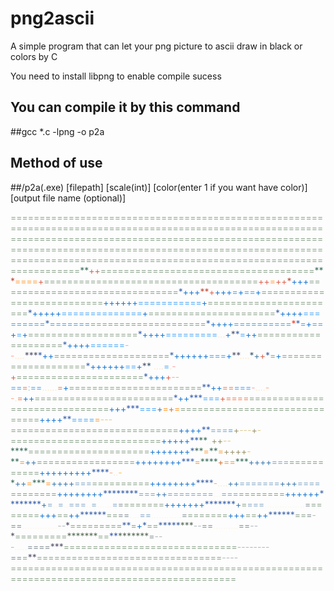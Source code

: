 # png2ascii
A simple program that can let your png picture to ascii draw in black or colors by C

You need to install libpng to enable compile sucess

You can compile it by this command
-
##gcc *.c -lpng -o p2a

Method of use
-
##/p2a(.exe) [filepath] [scale(int)] [color(enter 1 if you want have color)] [output file name (optional)]

<div class="grid"><span style="color:rgb(141,164,141)">=</span><span style="color:rgb(141,164,141)">=</span><span style="color:rgb(141,164,141)">=</span><span style="color:rgb(141,164,141)">=</span><span style="color:rgb(141,164,141)">=</span><span style="color:rgb(141,164,141)">=</span><span style="color:rgb(141,164,141)">=</span><span style="color:rgb(141,164,141)">=</span><span style="color:rgb(141,164,141)">=</span><span style="color:rgb(141,164,141)">=</span><span style="color:rgb(141,164,141)">=</span><span style="color:rgb(141,164,141)">=</span><span style="color:rgb(141,164,141)">=</span><span style="color:rgb(141,164,141)">=</span><span style="color:rgb(141,164,141)">=</span><span style="color:rgb(141,164,141)">=</span><span style="color:rgb(141,164,141)">=</span><span style="color:rgb(141,164,141)">=</span><span style="color:rgb(141,164,141)">=</span><span style="color:rgb(141,164,141)">=</span><span style="color:rgb(141,164,141)">=</span><span style="color:rgb(141,164,141)">=</span><span style="color:rgb(141,164,141)">=</span><span style="color:rgb(141,164,141)">=</span><span style="color:rgb(141,164,141)">=</span><span style="color:rgb(141,164,141)">=</span><span style="color:rgb(141,164,141)">=</span><span style="color:rgb(141,164,141)">=</span><span style="color:rgb(141,164,141)">=</span><span style="color:rgb(141,164,141)">=</span><span style="color:rgb(141,164,141)">=</span><span style="color:rgb(141,164,141)">=</span><span style="color:rgb(141,164,141)">=</span><span style="color:rgb(141,164,141)">=</span><span style="color:rgb(141,164,141)">=</span><span style="color:rgb(141,164,141)">=</span><span style="color:rgb(141,164,141)">=</span><span style="color:rgb(141,164,141)">=</span><span style="color:rgb(141,164,141)">=</span><span style="color:rgb(141,164,141)">=</span><span style="color:rgb(141,164,141)">=</span><span style="color:rgb(141,164,141)">=</span><span style="color:rgb(141,164,141)">=</span><span 
style="color:rgb(141,164,141)">=</span><span style="color:rgb(141,164,141)">=</span><span style="color:rgb(141,164,141)">=</span><span style="color:rgb(141,164,141)">=</span><span style="color:rgb(141,164,141)">=</span><span style="color:rgb(141,164,141)">=</span><span style="color:rgb(141,164,141)">=</span><span style="color:rgb(141,164,141)">=</span><span style="color:rgb(141,164,141)">=</span><span style="color:rgb(141,164,141)">=</span><span style="color:rgb(141,164,141)">=</span><span style="color:rgb(141,164,141)">=</span><span style="color:rgb(141,164,141)">=</span><span style="color:rgb(141,164,141)">=</span><span style="color:rgb(141,164,141)">=</span><span style="color:rgb(141,164,141)">=</span><span style="color:rgb(141,164,141)">=</span><span style="color:rgb(141,164,141)">=</span><span style="color:rgb(141,164,141)">=</span><span style="color:rgb(141,164,141)">=</span><span style="color:rgb(141,164,141)">=</span><span style="color:rgb(141,164,141)">=</span><span style="color:rgb(141,164,141)">=</span><span style="color:rgb(141,164,141)">=</span><span style="color:rgb(141,164,141)">=</span><span style="color:rgb(141,164,141)">=</span><span style="color:rgb(141,164,141)">=</span><span style="color:rgb(141,164,141)">=</span><span style="color:rgb(141,164,141)">=</span><span style="color:rgb(141,164,141)">=</span><span style="color:rgb(141,164,141)">=</span><span style="color:rgb(141,164,141)">=</span><span style="color:rgb(141,164,141)">=</span><span style="color:rgb(141,164,141)">=</span><span style="color:rgb(141,164,141)">=</span><span style="color:rgb(141,164,141)">=</span><span style="color:rgb(141,164,141)">=</span><span style="color:rgb(141,164,141)">=</span><span style="color:rgb(141,164,141)">=</span><span style="color:rgb(141,164,141)">=</span><span style="color:rgb(141,164,141)">=</span><span style="color:rgb(141,164,141)">=</span><span style="color:rgb(141,164,141)">=</span><span 
style="color:rgb(141,164,141)">=</span><span style="color:rgb(141,164,141)">=</span><span style="color:rgb(141,164,141)">=</span><span style="color:rgb(141,164,141)">=</span><span style="color:rgb(141,164,141)">=</span><span style="color:rgb(141,164,141)">=</span><span style="color:rgb(141,164,141)">=</span><span style="color:rgb(141,164,141)">=</span><span style="color:rgb(141,164,141)">=</span><span style="color:rgb(141,164,141)">=</span><span style="color:rgb(141,164,141)">=</span><span style="color:rgb(141,164,141)">=</span><span style="color:rgb(141,164,141)">=</span><span style="color:rgb(141,164,141)">=</span><span style="color:rgb(141,164,141)">=</span><span style="color:rgb(141,164,141)">=</span><span style="color:rgb(141,164,141)">=</span><span style="color:rgb(141,164,141)">=</span><span style="color:rgb(141,164,141)">=</span><span style="color:rgb(141,164,141)">=</span><span style="color:rgb(141,164,141)">=</span><span style="color:rgb(141,164,141)">=</span><span style="color:rgb(141,164,141)">=</span><span style="color:rgb(141,164,141)">=</span><span style="color:rgb(141,164,141)">=</span><span style="color:rgb(141,164,141)">=</span><span style="color:rgb(141,164,141)">=</span><span style="color:rgb(141,164,141)">=</span><span style="color:rgb(141,164,141)">=</span><span style="color:rgb(141,164,141)">=</span><span style="color:rgb(141,164,141)">=</span><span style="color:rgb(141,164,141)">=</span><span style="color:rgb(141,164,141)">=</span><span style="color:rgb(141,164,141)">=</span><span style="color:rgb(141,164,141)">=</span><span style="color:rgb(141,164,141)">=</span><span style="color:rgb(141,164,141)">=</span><span style="color:rgb(141,164,141)">=</span><span style="color:rgb(141,164,141)">=</span><span style="color:rgb(141,164,141)">=</span><span style="color:rgb(141,164,141)">=</span><span style="color:rgb(141,164,141)">=</span><span style="color:rgb(141,164,141)">=</span><span 
style="color:rgb(141,164,141)">=</span><span style="color:rgb(141,164,141)">=</span><span style="color:rgb(141,164,141)">=</span><span style="color:rgb(141,164,141)">=</span><span style="color:rgb(141,164,141)">=</span><span style="color:rgb(141,164,141)">=</span><span style="color:rgb(141,164,141)">=</span><span style="color:rgb(141,164,141)">=</span><span style="color:rgb(141,164,141)">=</span><span style="color:rgb(141,164,141)">=</span><span style="color:rgb(141,164,141)">=</span><span style="color:rgb(141,164,141)">=</span><span style="color:rgb(141,164,141)">=</span><span style="color:rgb(141,164,141)">=</span><span style="color:rgb(141,164,141)">=</span><span style="color:rgb(141,164,141)">=</span><span style="color:rgb(141,164,141)">=</span><span style="color:rgb(141,164,141)">=</span><span style="color:rgb(141,164,141)">=</span><span style="color:rgb(141,164,141)">=</span><span style="color:rgb(141,164,141)">=</span><span style="color:rgb(141,164,141)">=</span><span style="color:rgb(141,164,141)">=</span><span style="color:rgb(141,164,141)">=</span><span style="color:rgb(141,164,141)">=</span><span style="color:rgb(141,164,141)">=</span><span style="color:rgb(141,164,141)">=</span><span style="color:rgb(141,164,141)">=</span><span style="color:rgb(141,164,141)">=</span><span style="color:rgb(141,164,141)">=</span><span style="color:rgb(141,164,141)">=</span><span style="color:rgb(141,164,141)">=</span><span style="color:rgb(141,164,141)">=</span><span style="color:rgb(141,164,141)">=</span><span style="color:rgb(141,164,141)">=</span><span style="color:rgb(141,164,141)">=</span><span style="color:rgb(141,164,141)">=</span><span style="color:rgb(141,164,141)">=</span><span style="color:rgb(141,164,141)">=</span><span style="color:rgb(141,164,141)">=</span><span style="color:rgb(141,164,141)">=</span><span style="color:rgb(141,164,141)">=</span><span style="color:rgb(141,164,141)">=</span><span 
style="color:rgb(141,164,141)">=</span><span style="color:rgb(141,164,141)">=</span><span style="color:rgb(141,164,141)">=</span><span style="color:rgb(141,164,141)">=</span><span style="color:rgb(141,164,141)">=</span><span style="color:rgb(141,164,141)">=</span><span style="color:rgb(141,164,141)">=</span><span style="color:rgb(141,164,141)">=</span><span style="color:rgb(141,164,141)">=</span><span style="color:rgb(141,164,141)">=</span><span style="color:rgb(141,164,141)">=</span><span style="color:rgb(141,164,141)">=</span><span style="color:rgb(141,164,141)">=</span><span style="color:rgb(141,164,141)">=</span><span style="color:rgb(141,164,141)">=</span><span style="color:rgb(141,164,141)">=</span><span style="color:rgb(141,164,141)">=</span><span style="color:rgb(141,164,141)">=</span><span style="color:rgb(141,164,141)">=</span><span style="color:rgb(141,164,141)">=</span><span style="color:rgb(141,164,141)">=</span><span style="color:rgb(141,164,141)">=</span><span style="color:rgb(141,164,141)">=</span><span style="color:rgb(141,164,141)">=</span><span style="color:rgb(141,164,141)">=</span><span style="color:rgb(141,164,141)">=</span><span style="color:rgb(141,164,141)">=</span><span style="color:rgb(141,164,141)">=</span><span style="color:rgb(141,164,141)">=</span><span style="color:rgb(141,164,141)">=</span><span style="color:rgb(141,164,141)">=</span><span style="color:rgb(141,164,141)">=</span><span style="color:rgb(141,164,141)">=</span><span style="color:rgb(141,164,141)">=</span><span style="color:rgb(141,164,141)">=</span><span style="color:rgb(141,164,141)">=</span><span style="color:rgb(141,164,141)">=</span><span style="color:rgb(141,164,141)">=</span><span style="color:rgb(141,164,141)">=</span><span style="color:rgb(141,164,141)">=</span><span style="color:rgb(141,164,141)">=</span><span style="color:rgb(141,164,141)">=</span><span style="color:rgb(141,164,141)">=</span><span 
style="color:rgb(141,164,141)">=</span><span style="color:rgb(141,164,141)">=</span><span style="color:rgb(141,164,141)">=</span><span style="color:rgb(141,164,141)">=</span><span style="color:rgb(141,164,141)">=</span><span style="color:rgb(141,164,141)">=</span><span style="color:rgb(141,164,141)">=</span><span style="color:rgb(141,164,141)">=</span><span style="color:rgb(141,164,141)">=</span><span style="color:rgb(141,164,141)">=</span><span style="color:rgb(141,164,141)">=</span><span style="color:rgb(141,164,141)">=</span><span style="color:rgb(141,164,141)">=</span><span style="color:rgb(141,164,141)">=</span><span style="color:rgb(141,164,141)">=</span><span style="color:rgb(141,164,141)">=</span><span style="color:rgb(141,164,141)">=</span><span style="color:rgb(141,164,141)">=</span><span style="color:rgb(141,164,141)">=</span><span style="color:rgb(141,164,141)">=</span><span style="color:rgb(141,164,141)">=</span><span style="color:rgb(141,164,141)">=</span><span style="color:rgb(141,164,141)">=</span><span style="color:rgb(141,164,141)">=</span><span style="color:rgb(141,164,141)">=</span><span style="color:rgb(141,164,141)">=</span><span style="color:rgb(141,164,141)">=</span><span style="color:rgb(141,164,141)">=</span><span style="color:rgb(141,164,141)">=</span><span style="color:rgb(141,164,141)">=</span><span style="color:rgb(141,164,141)">=</span><span style="color:rgb(141,164,141)">=</span><span style="color:rgb(141,164,141)">=</span><span style="color:rgb(141,164,141)">=</span><span style="color:rgb(141,164,141)">=</span><span style="color:rgb(141,164,141)">=</span><span style="color:rgb(141,164,141)">=</span><span style="color:rgb(141,164,141)">=</span><span style="color:rgb(141,164,141)">=</span><span style="color:rgb(141,164,141)">=</span><span style="color:rgb(141,164,141)">=</span><span style="color:rgb(141,164,141)">=</span><span style="color:rgb(141,164,141)">=</span><span 
style="color:rgb(141,164,141)">=</span><span style="color:rgb(141,164,141)">=</span><span style="color:rgb(141,164,141)">=</span><span style="color:rgb(141,164,141)">=</span><span style="color:rgb(141,164,141)">=</span><span style="color:rgb(141,164,141)">=</span><span style="color:rgb(141,164,141)">=</span><span style="color:rgb(141,164,141)">=</span><span style="color:rgb(141,164,141)">=</span><span style="color:rgb(141,164,141)">=</span><span style="color:rgb(141,164,141)">=</span><span style="color:rgb(141,164,141)">=</span><span style="color:rgb(141,164,141)">=</span><span style="color:rgb(141,164,141)">=</span><span style="color:rgb(141,164,141)">=</span><span style="color:rgb(141,164,141)">=</span><span style="color:rgb(141,164,141)">=</span><span style="color:rgb(141,164,141)">=</span><span style="color:rgb(141,164,141)">=</span><span style="color:rgb(141,164,141)">=</span><span style="color:rgb(141,164,141)">=</span><span style="color:rgb(141,164,141)">=</span><span style="color:rgb(141,164,141)">=</span><span style="color:rgb(141,164,141)">=</span><span style="color:rgb(61,112,92)">*</span><span style="color:rgb(61,112,92)">*</span><span style="color:rgb(223,98,76)">+</span><span style="color:rgb(223,98,76)">+</span><span style="color:rgb(141,164,141)">=</span><span style="color:rgb(141,164,141)">=</span><span style="color:rgb(141,164,141)">=</span><span style="color:rgb(141,164,141)">=</span><span style="color:rgb(141,164,141)">=</span><span style="color:rgb(141,164,141)">=</span><span style="color:rgb(141,164,141)">=</span><span style="color:rgb(141,164,141)">=</span><span style="color:rgb(141,164,141)">=</span><span style="color:rgb(141,164,141)">=</span><span style="color:rgb(141,164,141)">=</span><span style="color:rgb(141,164,141)">=</span><span style="color:rgb(141,164,141)">=</span><span style="color:rgb(141,164,141)">=</span><span style="color:rgb(141,164,141)">=</span><span 
style="color:rgb(141,164,141)">=</span><span style="color:rgb(141,164,141)">=</span><span style="color:rgb(141,164,141)">=</span><span style="color:rgb(141,164,141)">=</span><span style="color:rgb(141,164,141)">=</span><span style="color:rgb(141,164,141)">=</span><span style="color:rgb(141,164,141)">=</span><span style="color:rgb(141,164,141)">=</span><span style="color:rgb(141,164,141)">=</span><span style="color:rgb(141,164,141)">=</span><span style="color:rgb(141,164,141)">=</span><span style="color:rgb(141,164,141)">=</span><span style="color:rgb(141,164,141)">=</span><span style="color:rgb(141,164,141)">=</span><span style="color:rgb(141,164,141)">=</span><span style="color:rgb(141,164,141)">=</span><span style="color:rgb(141,164,141)">=</span><span style="color:rgb(141,164,141)">=</span><span style="color:rgb(141,164,141)">=</span><span style="color:rgb(141,164,141)">=</span><span style="color:rgb(141,164,141)">=</span><span style="color:rgb(141,164,141)">=</span><span style="color:rgb(61,112,92)">*</span><span style="color:rgb(61,112,92)">*</span><span style="color:rgb(192,73,53)">*</span><span style="color:rgb(255,157,57)">=</span><span style="color:rgb(255,157,57)">=</span><span style="color:rgb(255,157,57)">=</span><span style="color:rgb(255,157,57)">=</span><span style="color:rgb(223,98,76)">+</span><span style="color:rgb(141,164,141)">=</span><span style="color:rgb(141,164,141)">=</span><span style="color:rgb(141,164,141)">=</span><span style="color:rgb(141,164,141)">=</span><span style="color:rgb(141,164,141)">=</span><span style="color:rgb(141,164,141)">=</span><span style="color:rgb(141,164,141)">=</span><span style="color:rgb(141,164,141)">=</span><span style="color:rgb(141,164,141)">=</span><span style="color:rgb(141,164,141)">=</span><span style="color:rgb(141,164,141)">=</span><span style="color:rgb(141,164,141)">=</span><span style="color:rgb(141,164,141)">=</span><span 
style="color:rgb(141,164,141)">=</span><span style="color:rgb(141,164,141)">=</span><span style="color:rgb(141,164,141)">=</span><span style="color:rgb(141,164,141)">=</span><span style="color:rgb(141,164,141)">=</span><span style="color:rgb(141,164,141)">=</span><span style="color:rgb(141,164,141)">=</span><span style="color:rgb(141,164,141)">=</span><span style="color:rgb(141,164,141)">=</span><span style="color:rgb(141,164,141)">=</span><span style="color:rgb(141,164,141)">=</span><span style="color:rgb(141,164,141)">=</span><span style="color:rgb(141,164,141)">=</span><span style="color:rgb(141,164,141)">=</span><span style="color:rgb(141,164,141)">=</span><span style="color:rgb(141,164,141)">=</span><span style="color:rgb(141,164,141)">=</span><span style="color:rgb(141,164,141)">=</span><span style="color:rgb(141,164,141)">=</span><span style="color:rgb(141,164,141)">=</span><span style="color:rgb(141,164,141)">=</span><span style="color:rgb(141,164,141)">=</span><span style="color:rgb(141,164,141)">=</span><span style="color:rgb(141,164,141)">=</span><span style="color:rgb(223,98,76)">+</span><span style="color:rgb(223,98,76)">+</span><span style="color:rgb(255,157,57)">=</span><span style="color:rgb(223,98,76)">+</span><span style="color:rgb(223,98,76)">+</span><span style="color:rgb(192,73,53)">*</span><span style="color:rgb(26,121,212)">+</span><span style="color:rgb(26,121,212)">+</span><span style="color:rgb(26,121,212)">+</span><span style="color:rgb(141,164,141)">=</span><span style="color:rgb(141,164,141)">=</span><span style="color:rgb(141,164,141)">=</span><span style="color:rgb(141,164,141)">=</span><span style="color:rgb(141,164,141)">=</span><span style="color:rgb(141,164,141)">=</span><span style="color:rgb(141,164,141)">=</span><span style="color:rgb(141,164,141)">=</span><span style="color:rgb(141,164,141)">=</span><span style="color:rgb(141,164,141)">=</span><span 
style="color:rgb(141,164,141)">=</span><span style="color:rgb(141,164,141)">=</span><span style="color:rgb(141,164,141)">=</span><span style="color:rgb(141,164,141)">=</span><span style="color:rgb(141,164,141)">=</span><span style="color:rgb(141,164,141)">=</span><span style="color:rgb(141,164,141)">=</span><span style="color:rgb(141,164,141)">=</span><span style="color:rgb(141,164,141)">=</span><span style="color:rgb(141,164,141)">=</span><span style="color:rgb(141,164,141)">=</span><span style="color:rgb(141,164,141)">=</span><span style="color:rgb(141,164,141)">=</span><span style="color:rgb(141,164,141)">=</span><span style="color:rgb(141,164,141)">=</span><span style="color:rgb(141,164,141)">=</span><span style="color:rgb(141,164,141)">=</span><span style="color:rgb(141,164,141)">=</span><span style="color:rgb(141,164,141)">=</span><span style="color:rgb(141,164,141)">=</span><span style="color:rgb(141,164,141)">=</span><span style="color:rgb(60,99,174)">*</span><span style="color:rgb(26,121,212)">+</span><span style="color:rgb(26,121,212)">+</span><span style="color:rgb(26,121,212)">+</span><span style="color:rgb(192,73,53)">*</span><span style="color:rgb(192,73,53)">*</span><span style="color:rgb(223,98,76)">+</span><span style="color:rgb(26,121,212)">+</span><span style="color:rgb(26,121,212)">+</span><span style="color:rgb(26,121,212)">+</span><span style="color:rgb(76,168,248)">=</span><span style="color:rgb(26,121,212)">+</span><span style="color:rgb(76,168,248)">=</span><span style="color:rgb(76,168,248)">=</span><span style="color:rgb(26,121,212)">+</span><span style="color:rgb(141,164,141)">=</span><span style="color:rgb(141,164,141)">=</span><span style="color:rgb(141,164,141)">=</span><span style="color:rgb(141,164,141)">=</span><span style="color:rgb(141,164,141)">=</span><span style="color:rgb(141,164,141)">=</span><span style="color:rgb(141,164,141)">=</span><span 
style="color:rgb(141,164,141)">=</span><span style="color:rgb(141,164,141)">=</span><span style="color:rgb(141,164,141)">=</span><span style="color:rgb(141,164,141)">=</span><span style="color:rgb(141,164,141)">=</span><span style="color:rgb(141,164,141)">=</span><span style="color:rgb(141,164,141)">=</span><span style="color:rgb(141,164,141)">=</span><span style="color:rgb(141,164,141)">=</span><span style="color:rgb(141,164,141)">=</span><span style="color:rgb(141,164,141)">=</span><span style="color:rgb(141,164,141)">=</span><span style="color:rgb(141,164,141)">=</span><span style="color:rgb(141,164,141)">=</span><span style="color:rgb(141,164,141)">=</span><span style="color:rgb(141,164,141)">=</span><span style="color:rgb(141,164,141)">=</span><span style="color:rgb(141,164,141)">=</span><span style="color:rgb(141,164,141)">=</span><span style="color:rgb(141,164,141)">=</span><span style="color:rgb(26,121,212)">+</span><span style="color:rgb(26,121,212)">+</span><span style="color:rgb(26,121,212)">+</span><span style="color:rgb(26,121,212)">+</span><span style="color:rgb(26,121,212)">+</span><span style="color:rgb(26,121,212)">+</span><span style="color:rgb(76,168,248)">=</span><span style="color:rgb(76,168,248)">=</span><span style="color:rgb(76,168,248)">=</span><span style="color:rgb(76,168,248)">=</span><span style="color:rgb(76,168,248)">=</span><span style="color:rgb(76,168,248)">=</span><span style="color:rgb(76,168,248)">=</span><span style="color:rgb(76,168,248)">=</span><span style="color:rgb(76,168,248)">=</span><span style="color:rgb(76,168,248)">=</span><span style="color:rgb(76,168,248)">=</span><span style="color:rgb(26,121,212)">+</span><span style="color:rgb(141,164,141)">=</span><span style="color:rgb(141,164,141)">=</span><span style="color:rgb(141,164,141)">=</span><span style="color:rgb(141,164,141)">=</span><span style="color:rgb(141,164,141)">=</span><span 
style="color:rgb(141,164,141)">=</span><span style="color:rgb(141,164,141)">=</span><span style="color:rgb(141,164,141)">=</span><span style="color:rgb(141,164,141)">=</span><span style="color:rgb(141,164,141)">=</span><span style="color:rgb(141,164,141)">=</span><span style="color:rgb(141,164,141)">=</span><span style="color:rgb(141,164,141)">=</span><span style="color:rgb(141,164,141)">=</span><span style="color:rgb(141,164,141)">=</span><span style="color:rgb(141,164,141)">=</span><span style="color:rgb(141,164,141)">=</span><span style="color:rgb(141,164,141)">=</span><span style="color:rgb(141,164,141)">=</span><span style="color:rgb(141,164,141)">=</span><span style="color:rgb(141,164,141)">=</span><span style="color:rgb(141,164,141)">=</span><span style="color:rgb(141,164,141)">=</span><span style="color:rgb(60,99,174)">*</span><span style="color:rgb(26,121,212)">+</span><span style="color:rgb(26,121,212)">+</span><span style="color:rgb(26,121,212)">+</span><span style="color:rgb(26,121,212)">+</span><span style="color:rgb(26,121,212)">+</span><span style="color:rgb(76,168,248)">=</span><span style="color:rgb(76,168,248)">=</span><span style="color:rgb(76,168,248)">=</span><span style="color:rgb(76,168,248)">=</span><span style="color:rgb(76,168,248)">=</span><span style="color:rgb(76,168,248)">=</span><span style="color:rgb(76,168,248)">=</span><span style="color:rgb(76,168,248)">=</span><span style="color:rgb(76,168,248)">=</span><span style="color:rgb(76,168,248)">=</span><span style="color:rgb(76,168,248)">=</span><span style="color:rgb(76,168,248)">=</span><span style="color:rgb(76,168,248)">=</span><span style="color:rgb(76,168,248)">=</span><span style="color:rgb(26,121,212)">+</span><span style="color:rgb(141,164,141)">=</span><span style="color:rgb(141,164,141)">=</span><span style="color:rgb(141,164,141)">=</span><span style="color:rgb(141,164,141)">=</span><span 
style="color:rgb(141,164,141)">=</span><span style="color:rgb(141,164,141)">=</span><span style="color:rgb(141,164,141)">=</span><span style="color:rgb(141,164,141)">=</span><span style="color:rgb(141,164,141)">=</span><span style="color:rgb(141,164,141)">=</span><span style="color:rgb(141,164,141)">=</span><span style="color:rgb(141,164,141)">=</span><span style="color:rgb(141,164,141)">=</span><span style="color:rgb(141,164,141)">=</span><span style="color:rgb(141,164,141)">=</span><span style="color:rgb(141,164,141)">=</span><span style="color:rgb(141,164,141)">=</span><span style="color:rgb(141,164,141)">=</span><span style="color:rgb(141,164,141)">=</span><span style="color:rgb(141,164,141)">=</span><span style="color:rgb(141,164,141)">=</span><span style="color:rgb(141,164,141)">=</span><span style="color:rgb(60,99,174)">*</span><span style="color:rgb(26,121,212)">+</span><span style="color:rgb(26,121,212)">+</span><span style="color:rgb(26,121,212)">+</span><span style="color:rgb(26,121,212)">+</span><span style="color:rgb(76,168,248)">=</span><span style="color:rgb(76,168,248)">=</span><span style="color:rgb(76,168,248)">=</span><span style="color:rgb(76,168,248)">=</span><span style="color:rgb(76,168,248)">=</span><span style="color:rgb(76,168,248)">=</span><span style="color:rgb(76,168,248)">=</span><span style="color:rgb(76,168,248)">=</span><span style="color:rgb(76,168,248)">=</span><span style="color:rgb(60,99,174)">*</span><span style="color:rgb(76,168,248)">=</span><span style="color:rgb(76,168,248)">=</span><span style="color:rgb(76,168,248)">=</span><span style="color:rgb(76,168,248)">=</span><span style="color:rgb(76,168,248)">=</span><span style="color:rgb(76,168,248)">=</span><span style="color:rgb(76,168,248)">=</span><span style="color:rgb(141,164,141)">=</span><span style="color:rgb(141,164,141)">=</span><span style="color:rgb(141,164,141)">=</span><span 
style="color:rgb(141,164,141)">=</span><span style="color:rgb(141,164,141)">=</span><span style="color:rgb(141,164,141)">=</span><span style="color:rgb(141,164,141)">=</span><span style="color:rgb(141,164,141)">=</span><span style="color:rgb(141,164,141)">=</span><span style="color:rgb(141,164,141)">=</span><span style="color:rgb(141,164,141)">=</span><span style="color:rgb(141,164,141)">=</span><span style="color:rgb(141,164,141)">=</span><span style="color:rgb(141,164,141)">=</span><span style="color:rgb(141,164,141)">=</span><span style="color:rgb(141,164,141)">=</span><span style="color:rgb(141,164,141)">=</span><span style="color:rgb(141,164,141)">=</span><span style="color:rgb(141,164,141)">=</span><span style="color:rgb(141,164,141)">=</span><span style="color:rgb(60,99,174)">*</span><span style="color:rgb(26,121,212)">+</span><span style="color:rgb(26,121,212)">+</span><span style="color:rgb(26,121,212)">+</span><span style="color:rgb(26,121,212)">+</span><span style="color:rgb(76,168,248)">=</span><span style="color:rgb(76,168,248)">=</span><span style="color:rgb(76,168,248)">=</span><span style="color:rgb(76,168,248)">=</span><span style="color:rgb(76,168,248)">=</span><span style="color:rgb(76,168,248)">=</span><span style="color:rgb(76,168,248)">=</span><span style="color:rgb(76,168,248)">=</span><span style="color:rgb(76,168,248)">=</span><span style="color:rgb(76,168,248)">=</span><span style="color:rgb(255,48,25)">*</span><span style="color:rgb(60,99,174)">*</span><span style="color:rgb(76,168,248)">=</span><span style="color:rgb(26,121,212)">+</span><span style="color:rgb(76,168,248)">=</span><span style="color:rgb(76,168,248)">=</span><span style="color:rgb(26,121,212)">+</span><span style="color:rgb(76,168,248)">=</span><span style="color:rgb(26,121,212)">+</span><span style="color:rgb(141,164,141)">=</span><span style="color:rgb(141,164,141)">=</span><span 
style="color:rgb(141,164,141)">=</span><span style="color:rgb(141,164,141)">=</span><span style="color:rgb(141,164,141)">=</span><span style="color:rgb(141,164,141)">=</span><span style="color:rgb(141,164,141)">=</span><span style="color:rgb(141,164,141)">=</span><span style="color:rgb(141,164,141)">=</span><span style="color:rgb(141,164,141)">=</span><span style="color:rgb(141,164,141)">=</span><span style="color:rgb(141,164,141)">=</span><span style="color:rgb(141,164,141)">=</span><span style="color:rgb(141,164,141)">=</span><span style="color:rgb(141,164,141)">=</span><span style="color:rgb(141,164,141)">=</span><span style="color:rgb(141,164,141)">=</span><span style="color:rgb(141,164,141)">=</span><span style="color:rgb(141,164,141)">=</span><span style="color:rgb(60,99,174)">*</span><span style="color:rgb(26,121,212)">+</span><span style="color:rgb(26,121,212)">+</span><span style="color:rgb(26,121,212)">+</span><span style="color:rgb(26,121,212)">+</span><span style="color:rgb(76,168,248)">=</span><span style="color:rgb(76,168,248)">=</span><span style="color:rgb(76,168,248)">=</span><span style="color:rgb(76,168,248)">=</span><span style="color:rgb(76,168,248)">=</span><span style="color:rgb(76,168,248)">=</span><span style="color:rgb(76,168,248)">=</span><span style="color:rgb(76,168,248)">=</span><span style="color:rgb(76,168,248)">=</span><span style="color:rgb(255,230,197)">.</span><span style="color:rgb(255,230,197)">.</span><span style="color:rgb(255,230,197)">.</span><span style="color:rgb(26,121,212)">+</span><span style="color:rgb(84,83,109)">*</span><span style="color:rgb(60,99,174)">*</span><span style="color:rgb(76,168,248)">=</span><span style="color:rgb(26,121,212)">+</span><span style="color:rgb(26,121,212)">+</span><span style="color:rgb(141,164,141)">=</span><span style="color:rgb(141,164,141)">=</span><span style="color:rgb(141,164,141)">=</span><span 
style="color:rgb(141,164,141)">=</span><span style="color:rgb(141,164,141)">=</span><span style="color:rgb(141,164,141)">=</span><span style="color:rgb(141,164,141)">=</span><span style="color:rgb(141,164,141)">=</span><span style="color:rgb(141,164,141)">=</span><span style="color:rgb(141,164,141)">=</span><span style="color:rgb(141,164,141)">=</span><span style="color:rgb(141,164,141)">=</span><span style="color:rgb(141,164,141)">=</span><span style="color:rgb(141,164,141)">=</span><span style="color:rgb(141,164,141)">=</span><span style="color:rgb(141,164,141)">=</span><span style="color:rgb(141,164,141)">=</span><span style="color:rgb(141,164,141)">=</span><span style="color:rgb(141,164,141)">=</span><span style="color:rgb(141,164,141)">=</span><span style="color:rgb(60,99,174)">*</span><span style="color:rgb(26,121,212)">+</span><span style="color:rgb(26,121,212)">+</span><span style="color:rgb(26,121,212)">+</span><span style="color:rgb(26,121,212)">+</span><span style="color:rgb(76,168,248)">=</span><span style="color:rgb(76,168,248)">=</span><span style="color:rgb(76,168,248)">=</span><span style="color:rgb(76,168,248)">=</span><span style="color:rgb(76,168,248)">=</span><span style="color:rgb(76,168,248)">=</span><span style="color:rgb(255,170,139)">-</span><span style="color:rgb(255,170,139)">-</span><span style="color:rgb(255,230,197)">.</span><span style="color:rgb(255,230,197)">.</span><span style="color:rgb(255,230,197)">.</span><span style="color:rgb(255,230,197)">.</span><span style="color:rgb(84,83,109)">*</span><span style="color:rgb(84,83,109)">*</span><span style="color:rgb(84,83,109)">*</span><span style="color:rgb(60,99,174)">*</span><span style="color:rgb(26,121,212)">+</span><span style="color:rgb(26,121,212)">+</span><span style="color:rgb(141,164,141)">=</span><span style="color:rgb(141,164,141)">=</span><span style="color:rgb(141,164,141)">=</span><span 
style="color:rgb(141,164,141)">=</span><span style="color:rgb(141,164,141)">=</span><span style="color:rgb(141,164,141)">=</span><span style="color:rgb(141,164,141)">=</span><span style="color:rgb(141,164,141)">=</span><span style="color:rgb(141,164,141)">=</span><span style="color:rgb(141,164,141)">=</span><span style="color:rgb(141,164,141)">=</span><span style="color:rgb(141,164,141)">=</span><span style="color:rgb(141,164,141)">=</span><span style="color:rgb(141,164,141)">=</span><span style="color:rgb(141,164,141)">=</span><span style="color:rgb(141,164,141)">=</span><span style="color:rgb(141,164,141)">=</span><span style="color:rgb(141,164,141)">=</span><span style="color:rgb(141,164,141)">=</span><span style="color:rgb(141,164,141)">=</span><span style="color:rgb(60,99,174)">*</span><span style="color:rgb(26,121,212)">+</span><span style="color:rgb(26,121,212)">+</span><span style="color:rgb(26,121,212)">+</span><span style="color:rgb(26,121,212)">+</span><span style="color:rgb(26,121,212)">+</span><span style="color:rgb(26,121,212)">+</span><span style="color:rgb(76,168,248)">=</span><span style="color:rgb(76,168,248)">=</span><span style="color:rgb(76,168,248)">=</span><span style="color:rgb(26,121,212)">+</span><span style="color:rgb(84,83,109)">*</span><span style="color:rgb(84,83,109)">*</span><span style="color:rgb(255,230,197)">.</span><span style="color:rgb(255,230,197)">.</span><span style="color:rgb(255,230,197)">.</span><span style="color:rgb(255,230,197)">.</span><span style="color:rgb(56,90,109)">*</span><span style="color:rgb(69,125,164)">+</span><span style="color:rgb(223,98,76)">+</span><span style="color:rgb(60,99,174)">*</span><span style="color:rgb(141,164,141)">=</span><span style="color:rgb(26,121,212)">+</span><span style="color:rgb(141,164,141)">=</span><span style="color:rgb(141,164,141)">=</span><span style="color:rgb(141,164,141)">=</span><span 
style="color:rgb(141,164,141)">=</span><span style="color:rgb(141,164,141)">=</span><span style="color:rgb(141,164,141)">=</span><span style="color:rgb(141,164,141)">=</span><span style="color:rgb(141,164,141)">=</span><span style="color:rgb(141,164,141)">=</span><span style="color:rgb(141,164,141)">=</span><span style="color:rgb(141,164,141)">=</span><span style="color:rgb(141,164,141)">=</span><span style="color:rgb(141,164,141)">=</span><span style="color:rgb(141,164,141)">=</span><span style="color:rgb(141,164,141)">=</span><span style="color:rgb(141,164,141)">=</span><span style="color:rgb(141,164,141)">=</span><span style="color:rgb(141,164,141)">=</span><span style="color:rgb(141,164,141)">=</span><span style="color:rgb(141,164,141)">=</span><span style="color:rgb(60,99,174)">*</span><span style="color:rgb(26,121,212)">+</span><span style="color:rgb(26,121,212)">+</span><span style="color:rgb(26,121,212)">+</span><span style="color:rgb(26,121,212)">+</span><span style="color:rgb(26,121,212)">+</span><span style="color:rgb(26,121,212)">+</span><span style="color:rgb(76,168,248)">=</span><span style="color:rgb(76,168,248)">=</span><span style="color:rgb(26,121,212)">+</span><span style="color:rgb(84,83,109)">*</span><span style="color:rgb(56,90,109)">*</span><span style="color:rgb(255,255,255)"> </span><span style="color:rgb(255,230,197)">.</span><span style="color:rgb(255,230,197)">.</span><span style="color:rgb(255,230,197)">.</span><span style="color:rgb(255,230,197)">.</span><span style="color:rgb(76,168,248)">=</span><span style="color:rgb(255,230,197)">.</span><span style="color:rgb(249,165,168)">-</span><span style="color:rgb(223,98,76)">+</span><span style="color:rgb(141,164,141)">=</span><span style="color:rgb(141,164,141)">=</span><span style="color:rgb(141,164,141)">=</span><span style="color:rgb(141,164,141)">=</span><span style="color:rgb(141,164,141)">=</span><span 
style="color:rgb(141,164,141)">=</span><span style="color:rgb(141,164,141)">=</span><span style="color:rgb(141,164,141)">=</span><span style="color:rgb(141,164,141)">=</span><span style="color:rgb(141,164,141)">=</span><span style="color:rgb(141,164,141)">=</span><span style="color:rgb(141,164,141)">=</span><span style="color:rgb(141,164,141)">=</span><span style="color:rgb(141,164,141)">=</span><span style="color:rgb(141,164,141)">=</span><span style="color:rgb(141,164,141)">=</span><span style="color:rgb(141,164,141)">=</span><span style="color:rgb(141,164,141)">=</span><span style="color:rgb(141,164,141)">=</span><span style="color:rgb(141,164,141)">=</span><span style="color:rgb(141,164,141)">=</span><span style="color:rgb(141,164,141)">=</span><span style="color:rgb(60,99,174)">*</span><span style="color:rgb(26,121,212)">+</span><span style="color:rgb(26,121,212)">+</span><span style="color:rgb(26,121,212)">+</span><span style="color:rgb(223,98,76)">+</span><span style="color:rgb(255,170,139)">-</span><span style="color:rgb(255,170,139)">-</span><span style="color:rgb(76,168,248)">=</span><span style="color:rgb(76,168,248)">=</span><span style="color:rgb(238,133,90)">=</span><span style="color:rgb(168,201,230)">:</span><span style="color:rgb(76,168,248)">=</span><span style="color:rgb(76,168,248)">=</span><span style="color:rgb(255,230,197)">.</span><span style="color:rgb(255,230,197)">.</span><span style="color:rgb(255,230,197)">.</span><span style="color:rgb(255,230,197)">.</span><span style="color:rgb(255,230,197)">.</span><span style="color:rgb(255,230,197)">.</span><span style="color:rgb(238,133,90)">=</span><span style="color:rgb(26,121,212)">+</span><span style="color:rgb(141,164,141)">=</span><span style="color:rgb(141,164,141)">=</span><span style="color:rgb(141,164,141)">=</span><span style="color:rgb(141,164,141)">=</span><span style="color:rgb(141,164,141)">=</span><span 
style="color:rgb(141,164,141)">=</span><span style="color:rgb(141,164,141)">=</span><span style="color:rgb(141,164,141)">=</span><span style="color:rgb(141,164,141)">=</span><span style="color:rgb(141,164,141)">=</span><span style="color:rgb(141,164,141)">=</span><span style="color:rgb(141,164,141)">=</span><span style="color:rgb(141,164,141)">=</span><span style="color:rgb(141,164,141)">=</span><span style="color:rgb(141,164,141)">=</span><span style="color:rgb(141,164,141)">=</span><span style="color:rgb(141,164,141)">=</span><span style="color:rgb(141,164,141)">=</span><span style="color:rgb(141,164,141)">=</span><span style="color:rgb(141,164,141)">=</span><span style="color:rgb(141,164,141)">=</span><span style="color:rgb(141,164,141)">=</span><span style="color:rgb(141,164,141)">=</span><span style="color:rgb(60,99,174)">*</span><span style="color:rgb(60,99,174)">*</span><span style="color:rgb(26,121,212)">+</span><span style="color:rgb(26,121,212)">+</span><span style="color:rgb(238,133,90)">=</span><span style="color:rgb(238,133,90)">=</span><span style="color:rgb(76,168,248)">=</span><span style="color:rgb(76,168,248)">=</span><span style="color:rgb(76,168,248)">=</span><span style="color:rgb(249,165,168)">-</span><span style="color:rgb(255,230,197)">.</span><span style="color:rgb(255,230,197)">.</span><span style="color:rgb(255,230,197)">.</span><span style="color:rgb(255,230,197)">.</span><span style="color:rgb(255,170,139)">-</span><span style="color:rgb(255,170,139)">-</span><span style="color:rgb(255,230,197)">.</span><span style="color:rgb(238,133,90)">=</span><span style="color:rgb(26,121,212)">+</span><span style="color:rgb(26,121,212)">+</span><span style="color:rgb(141,164,141)">=</span><span style="color:rgb(141,164,141)">=</span><span style="color:rgb(141,164,141)">=</span><span style="color:rgb(141,164,141)">=</span><span style="color:rgb(141,164,141)">=</span><span 
style="color:rgb(141,164,141)">=</span><span style="color:rgb(141,164,141)">=</span><span style="color:rgb(141,164,141)">=</span><span style="color:rgb(141,164,141)">=</span><span style="color:rgb(141,164,141)">=</span><span style="color:rgb(141,164,141)">=</span><span style="color:rgb(141,164,141)">=</span><span style="color:rgb(141,164,141)">=</span><span style="color:rgb(141,164,141)">=</span><span style="color:rgb(141,164,141)">=</span><span style="color:rgb(141,164,141)">=</span><span style="color:rgb(141,164,141)">=</span><span style="color:rgb(141,164,141)">=</span><span style="color:rgb(141,164,141)">=</span><span style="color:rgb(141,164,141)">=</span><span style="color:rgb(141,164,141)">=</span><span style="color:rgb(141,164,141)">=</span><span style="color:rgb(141,164,141)">=</span><span style="color:rgb(141,164,141)">=</span><span style="color:rgb(60,99,174)">*</span><span style="color:rgb(26,121,212)">+</span><span style="color:rgb(26,121,212)">+</span><span style="color:rgb(60,99,174)">*</span><span style="color:rgb(60,99,174)">*</span><span style="color:rgb(60,99,174)">*</span><span style="color:rgb(76,168,248)">=</span><span style="color:rgb(76,168,248)">=</span><span style="color:rgb(76,168,248)">=</span><span style="color:rgb(223,98,76)">+</span><span style="color:rgb(238,133,90)">=</span><span style="color:rgb(238,133,90)">=</span><span style="color:rgb(238,133,90)">=</span><span style="color:rgb(238,133,90)">=</span><span style="color:rgb(141,164,141)">=</span><span style="color:rgb(141,164,141)">=</span><span style="color:rgb(141,164,141)">=</span><span style="color:rgb(141,164,141)">=</span><span style="color:rgb(141,164,141)">=</span><span style="color:rgb(141,164,141)">=</span><span style="color:rgb(141,164,141)">=</span><span style="color:rgb(141,164,141)">=</span><span style="color:rgb(141,164,141)">=</span><span style="color:rgb(141,164,141)">=</span><span 
style="color:rgb(141,164,141)">=</span><span style="color:rgb(141,164,141)">=</span><span style="color:rgb(141,164,141)">=</span><span style="color:rgb(141,164,141)">=</span><span style="color:rgb(141,164,141)">=</span><span style="color:rgb(141,164,141)">=</span><span style="color:rgb(141,164,141)">=</span><span style="color:rgb(141,164,141)">=</span><span style="color:rgb(141,164,141)">=</span><span style="color:rgb(141,164,141)">=</span><span style="color:rgb(141,164,141)">=</span><span style="color:rgb(141,164,141)">=</span><span style="color:rgb(141,164,141)">=</span><span style="color:rgb(141,164,141)">=</span><span style="color:rgb(141,164,141)">=</span><span style="color:rgb(141,164,141)">=</span><span style="color:rgb(141,164,141)">=</span><span style="color:rgb(141,164,141)">=</span><span style="color:rgb(141,164,141)">=</span><span style="color:rgb(141,164,141)">=</span><span style="color:rgb(26,121,212)">+</span><span style="color:rgb(26,121,212)">+</span><span style="color:rgb(26,121,212)">+</span><span style="color:rgb(60,99,174)">*</span><span style="color:rgb(60,99,174)">*</span><span style="color:rgb(60,99,174)">*</span><span style="color:rgb(76,168,248)">=</span><span style="color:rgb(76,168,248)">=</span><span style="color:rgb(76,168,248)">=</span><span style="color:rgb(63,123,176)">+</span><span style="color:rgb(255,157,57)">=</span><span style="color:rgb(212,117,56)">+</span><span style="color:rgb(255,157,57)">=</span><span style="color:rgb(141,164,141)">=</span><span style="color:rgb(141,164,141)">=</span><span style="color:rgb(141,164,141)">=</span><span style="color:rgb(141,164,141)">=</span><span style="color:rgb(141,164,141)">=</span><span style="color:rgb(141,164,141)">=</span><span style="color:rgb(141,164,141)">=</span><span style="color:rgb(141,164,141)">=</span><span style="color:rgb(141,164,141)">=</span><span style="color:rgb(141,164,141)">=</span><span 
style="color:rgb(141,164,141)">=</span><span style="color:rgb(141,164,141)">=</span><span style="color:rgb(141,164,141)">=</span><span style="color:rgb(141,164,141)">=</span><span style="color:rgb(141,164,141)">=</span><span style="color:rgb(141,164,141)">=</span><span style="color:rgb(141,164,141)">=</span><span style="color:rgb(141,164,141)">=</span><span style="color:rgb(141,164,141)">=</span><span style="color:rgb(141,164,141)">=</span><span style="color:rgb(141,164,141)">=</span><span style="color:rgb(141,164,141)">=</span><span style="color:rgb(141,164,141)">=</span><span style="color:rgb(141,164,141)">=</span><span style="color:rgb(141,164,141)">=</span><span style="color:rgb(141,164,141)">=</span><span style="color:rgb(141,164,141)">=</span><span style="color:rgb(141,164,141)">=</span><span style="color:rgb(141,164,141)">=</span><span style="color:rgb(141,164,141)">=</span><span style="color:rgb(26,121,212)">+</span><span style="color:rgb(26,121,212)">+</span><span style="color:rgb(26,121,212)">+</span><span style="color:rgb(26,121,212)">+</span><span style="color:rgb(60,99,174)">*</span><span style="color:rgb(60,99,174)">*</span><span style="color:rgb(76,168,248)">=</span><span style="color:rgb(76,168,248)">=</span><span style="color:rgb(76,168,248)">=</span><span style="color:rgb(76,168,248)">=</span><span style="color:rgb(255,157,57)">=</span><span style="color:rgb(222,203,149)">-</span><span style="color:rgb(222,203,149)">-</span><span style="color:rgb(222,203,149)">-</span><span style="color:rgb(141,164,141)">=</span><span style="color:rgb(141,164,141)">=</span><span style="color:rgb(141,164,141)">=</span><span style="color:rgb(141,164,141)">=</span><span style="color:rgb(141,164,141)">=</span><span style="color:rgb(141,164,141)">=</span><span style="color:rgb(141,164,141)">=</span><span style="color:rgb(141,164,141)">=</span><span style="color:rgb(141,164,141)">=</span><span 
style="color:rgb(141,164,141)">=</span><span style="color:rgb(141,164,141)">=</span><span style="color:rgb(141,164,141)">=</span><span style="color:rgb(141,164,141)">=</span><span style="color:rgb(141,164,141)">=</span><span style="color:rgb(141,164,141)">=</span><span style="color:rgb(141,164,141)">=</span><span style="color:rgb(141,164,141)">=</span><span style="color:rgb(141,164,141)">=</span><span style="color:rgb(141,164,141)">=</span><span style="color:rgb(141,164,141)">=</span><span style="color:rgb(141,164,141)">=</span><span style="color:rgb(141,164,141)">=</span><span style="color:rgb(141,164,141)">=</span><span style="color:rgb(141,164,141)">=</span><span style="color:rgb(141,164,141)">=</span><span style="color:rgb(141,164,141)">=</span><span style="color:rgb(141,164,141)">=</span><span style="color:rgb(141,164,141)">=</span><span style="color:rgb(141,164,141)">=</span><span style="color:rgb(26,121,212)">+</span><span style="color:rgb(26,121,212)">+</span><span style="color:rgb(26,121,212)">+</span><span style="color:rgb(26,121,212)">+</span><span style="color:rgb(60,99,174)">*</span><span style="color:rgb(60,99,174)">*</span><span style="color:rgb(134,169,200)">=</span><span style="color:rgb(134,169,200)">=</span><span style="color:rgb(134,169,200)">=</span><span style="color:rgb(76,168,248)">=</span><span style="color:rgb(155,148,109)">+</span><span style="color:rgb(222,203,149)">-</span><span style="color:rgb(222,203,149)">-</span><span style="color:rgb(222,203,149)">-</span><span style="color:rgb(155,148,109)">+</span><span style="color:rgb(222,203,149)">-</span><span style="color:rgb(141,164,141)">=</span><span style="color:rgb(141,164,141)">=</span><span style="color:rgb(141,164,141)">=</span><span style="color:rgb(141,164,141)">=</span><span style="color:rgb(141,164,141)">=</span><span style="color:rgb(141,164,141)">=</span><span style="color:rgb(141,164,141)">=</span><span 
style="color:rgb(141,164,141)">=</span><span style="color:rgb(141,164,141)">=</span><span style="color:rgb(141,164,141)">=</span><span style="color:rgb(141,164,141)">=</span><span style="color:rgb(141,164,141)">=</span><span style="color:rgb(141,164,141)">=</span><span style="color:rgb(141,164,141)">=</span><span style="color:rgb(141,164,141)">=</span><span style="color:rgb(141,164,141)">=</span><span style="color:rgb(141,164,141)">=</span><span style="color:rgb(141,164,141)">=</span><span style="color:rgb(141,164,141)">=</span><span style="color:rgb(141,164,141)">=</span><span style="color:rgb(141,164,141)">=</span><span style="color:rgb(141,164,141)">=</span><span style="color:rgb(141,164,141)">=</span><span style="color:rgb(141,164,141)">=</span><span style="color:rgb(141,164,141)">=</span><span style="color:rgb(141,164,141)">=</span><span style="color:rgb(26,121,212)">+</span><span style="color:rgb(26,121,212)">+</span><span style="color:rgb(26,121,212)">+</span><span style="color:rgb(26,121,212)">+</span><span style="color:rgb(26,121,212)">+</span><span style="color:rgb(60,99,174)">*</span><span style="color:rgb(60,99,174)">*</span><span style="color:rgb(61,112,92)">*</span><span style="color:rgb(61,112,92)">*</span><span style="color:rgb(252,245,232)">.</span><span style="color:rgb(252,245,232)">.</span><span style="color:rgb(155,148,109)">+</span><span style="color:rgb(155,148,109)">+</span><span style="color:rgb(222,203,149)">-</span><span style="color:rgb(222,203,149)">-</span><span style="color:rgb(61,112,92)">*</span><span style="color:rgb(61,112,92)">*</span><span style="color:rgb(61,112,92)">*</span><span style="color:rgb(61,112,92)">*</span><span style="color:rgb(141,164,141)">=</span><span style="color:rgb(141,164,141)">=</span><span style="color:rgb(141,164,141)">=</span><span style="color:rgb(141,164,141)">=</span><span style="color:rgb(141,164,141)">=</span><span 
style="color:rgb(141,164,141)">=</span><span style="color:rgb(141,164,141)">=</span><span style="color:rgb(141,164,141)">=</span><span style="color:rgb(141,164,141)">=</span><span style="color:rgb(141,164,141)">=</span><span style="color:rgb(141,164,141)">=</span><span style="color:rgb(141,164,141)">=</span><span style="color:rgb(141,164,141)">=</span><span style="color:rgb(141,164,141)">=</span><span style="color:rgb(141,164,141)">=</span><span style="color:rgb(141,164,141)">=</span><span style="color:rgb(141,164,141)">=</span><span style="color:rgb(141,164,141)">=</span><span style="color:rgb(141,164,141)">=</span><span style="color:rgb(141,164,141)">=</span><span style="color:rgb(141,164,141)">=</span><span style="color:rgb(26,121,212)">+</span><span style="color:rgb(26,121,212)">+</span><span style="color:rgb(26,121,212)">+</span><span style="color:rgb(26,121,212)">+</span><span style="color:rgb(26,121,212)">+</span><span style="color:rgb(26,121,212)">+</span><span style="color:rgb(26,121,212)">+</span><span style="color:rgb(60,99,174)">*</span><span style="color:rgb(61,112,92)">*</span><span style="color:rgb(61,112,92)">*</span><span style="color:rgb(255,157,57)">=</span><span style="color:rgb(61,112,92)">*</span><span style="color:rgb(61,112,92)">*</span><span style="color:rgb(255,157,57)">=</span><span style="color:rgb(155,148,109)">+</span><span style="color:rgb(155,148,109)">+</span><span style="color:rgb(155,148,109)">+</span><span style="color:rgb(155,148,109)">+</span><span style="color:rgb(255,195,82)">-</span><span style="color:rgb(61,112,92)">*</span><span style="color:rgb(61,112,92)">*</span><span style="color:rgb(255,157,57)">=</span><span style="color:rgb(63,123,176)">+</span><span style="color:rgb(63,123,176)">+</span><span style="color:rgb(141,164,141)">=</span><span style="color:rgb(141,164,141)">=</span><span style="color:rgb(141,164,141)">=</span><span 
style="color:rgb(141,164,141)">=</span><span style="color:rgb(141,164,141)">=</span><span style="color:rgb(141,164,141)">=</span><span style="color:rgb(141,164,141)">=</span><span style="color:rgb(141,164,141)">=</span><span style="color:rgb(141,164,141)">=</span><span style="color:rgb(141,164,141)">=</span><span style="color:rgb(141,164,141)">=</span><span style="color:rgb(141,164,141)">=</span><span style="color:rgb(141,164,141)">=</span><span style="color:rgb(141,164,141)">=</span><span style="color:rgb(141,164,141)">=</span><span style="color:rgb(141,164,141)">=</span><span style="color:rgb(141,164,141)">=</span><span style="color:rgb(26,121,212)">+</span><span style="color:rgb(26,121,212)">+</span><span style="color:rgb(26,121,212)">+</span><span style="color:rgb(26,121,212)">+</span><span style="color:rgb(26,121,212)">+</span><span style="color:rgb(26,121,212)">+</span><span style="color:rgb(26,121,212)">+</span><span style="color:rgb(26,121,212)">+</span><span style="color:rgb(60,99,174)">*</span><span style="color:rgb(60,99,174)">*</span><span style="color:rgb(60,99,174)">*</span><span style="color:rgb(255,157,57)">=</span><span style="color:rgb(61,112,92)">*</span><span style="color:rgb(61,112,92)">*</span><span style="color:rgb(61,112,92)">*</span><span style="color:rgb(61,112,92)">*</span><span style="color:rgb(212,117,56)">+</span><span style="color:rgb(255,157,57)">=</span><span style="color:rgb(255,157,57)">=</span><span style="color:rgb(61,112,92)">*</span><span style="color:rgb(61,112,92)">*</span><span style="color:rgb(61,112,92)">*</span><span style="color:rgb(63,123,176)">+</span><span style="color:rgb(63,123,176)">+</span><span style="color:rgb(63,123,176)">+</span><span style="color:rgb(63,123,176)">+</span><span style="color:rgb(134,169,200)">=</span><span style="color:rgb(134,169,200)">=</span><span style="color:rgb(134,169,200)">=</span><span 
style="color:rgb(141,164,141)">=</span><span style="color:rgb(141,164,141)">=</span><span style="color:rgb(141,164,141)">=</span><span style="color:rgb(141,164,141)">=</span><span style="color:rgb(141,164,141)">=</span><span style="color:rgb(141,164,141)">=</span><span style="color:rgb(141,164,141)">=</span><span style="color:rgb(141,164,141)">=</span><span style="color:rgb(141,164,141)">=</span><span style="color:rgb(141,164,141)">=</span><span style="color:rgb(141,164,141)">=</span><span style="color:rgb(26,121,212)">+</span><span style="color:rgb(26,121,212)">+</span><span style="color:rgb(26,121,212)">+</span><span style="color:rgb(26,121,212)">+</span><span style="color:rgb(26,121,212)">+</span><span style="color:rgb(26,121,212)">+</span><span style="color:rgb(26,121,212)">+</span><span style="color:rgb(26,121,212)">+</span><span style="color:rgb(26,121,212)">+</span><span style="color:rgb(60,99,174)">*</span><span style="color:rgb(60,99,174)">*</span><span style="color:rgb(60,99,174)">*</span><span style="color:rgb(60,99,174)">*</span><span style="color:rgb(255,170,139)">-</span><span style="color:rgb(255,230,197)">.</span><span style="color:rgb(255,230,197)">.</span><span style="color:rgb(255,195,82)">-</span><span style="color:rgb(61,112,92)">*</span><span style="color:rgb(63,123,176)">+</span><span style="color:rgb(63,123,176)">+</span><span style="color:rgb(255,157,57)">=</span><span style="color:rgb(61,112,92)">*</span><span style="color:rgb(61,112,92)">*</span><span style="color:rgb(61,112,92)">*</span><span style="color:rgb(255,157,57)">=</span><span style="color:rgb(63,123,176)">+</span><span style="color:rgb(63,123,176)">+</span><span style="color:rgb(63,123,176)">+</span><span style="color:rgb(63,123,176)">+</span><span style="color:rgb(134,169,200)">=</span><span style="color:rgb(134,169,200)">=</span><span style="color:rgb(134,169,200)">=</span><span 
style="color:rgb(141,164,141)">=</span><span style="color:rgb(141,164,141)">=</span><span style="color:rgb(141,164,141)">=</span><span style="color:rgb(141,164,141)">=</span><span style="color:rgb(141,164,141)">=</span><span style="color:rgb(141,164,141)">=</span><span style="color:rgb(141,164,141)">=</span><span style="color:rgb(141,164,141)">=</span><span style="color:rgb(141,164,141)">=</span><span style="color:rgb(141,164,141)">=</span><span style="color:rgb(26,121,212)">+</span><span style="color:rgb(26,121,212)">+</span><span style="color:rgb(26,121,212)">+</span><span style="color:rgb(26,121,212)">+</span><span style="color:rgb(26,121,212)">+</span><span style="color:rgb(26,121,212)">+</span><span style="color:rgb(26,121,212)">+</span><span style="color:rgb(26,121,212)">+</span><span style="color:rgb(60,99,174)">*</span><span style="color:rgb(60,99,174)">*</span><span style="color:rgb(60,99,174)">*</span><span style="color:rgb(60,99,174)">*</span><span style="color:rgb(255,170,139)">-</span><span style="color:rgb(255,230,197)">.</span><span style="color:rgb(255,230,197)">.</span><span style="color:rgb(255,230,197)">.</span><span style="color:rgb(255,230,197)">.</span><span style="color:rgb(63,123,176)">+</span><span style="color:rgb(63,123,176)">+</span><span style="color:rgb(134,169,200)">=</span><span style="color:rgb(134,169,200)">=</span><span style="color:rgb(134,169,200)">=</span><span style="color:rgb(134,169,200)">=</span><span style="color:rgb(134,169,200)">=</span><span style="color:rgb(134,169,200)">=</span><span style="color:rgb(134,169,200)">=</span><span style="color:rgb(63,123,176)">+</span><span style="color:rgb(63,123,176)">+</span><span style="color:rgb(63,123,176)">+</span><span style="color:rgb(134,169,200)">=</span><span style="color:rgb(134,169,200)">=</span><span style="color:rgb(134,169,200)">=</span><span style="color:rgb(134,169,200)">=</span><span 
style="color:rgb(141,164,141)">=</span><span style="color:rgb(141,164,141)">=</span><span style="color:rgb(141,164,141)">=</span><span style="color:rgb(141,164,141)">=</span><span style="color:rgb(141,164,141)">=</span><span style="color:rgb(141,164,141)">=</span><span style="color:rgb(141,164,141)">=</span><span style="color:rgb(141,164,141)">=</span><span style="color:rgb(26,121,212)">+</span><span style="color:rgb(26,121,212)">+</span><span style="color:rgb(26,121,212)">+</span><span style="color:rgb(26,121,212)">+</span><span style="color:rgb(26,121,212)">+</span><span style="color:rgb(26,121,212)">+</span><span style="color:rgb(26,121,212)">+</span><span style="color:rgb(26,121,212)">+</span><span style="color:rgb(60,99,174)">*</span><span style="color:rgb(60,99,174)">*</span><span style="color:rgb(60,99,174)">*</span><span style="color:rgb(60,99,174)">*</span><span style="color:rgb(60,99,174)">*</span><span style="color:rgb(60,99,174)">*</span><span style="color:rgb(60,99,174)">*</span><span style="color:rgb(60,99,174)">*</span><span style="color:rgb(134,169,200)">=</span><span style="color:rgb(134,169,200)">=</span><span style="color:rgb(134,169,200)">=</span><span style="color:rgb(63,123,176)">+</span><span style="color:rgb(63,123,176)">+</span><span style="color:rgb(134,169,200)">=</span><span style="color:rgb(134,169,200)">=</span><span style="color:rgb(134,169,200)">=</span><span style="color:rgb(134,169,200)">=</span><span style="color:rgb(134,169,200)">=</span><span style="color:rgb(134,169,200)">=</span><span style="color:rgb(134,169,200)">=</span><span style="color:rgb(134,169,200)">=</span><span style="color:rgb(252,245,232)">.</span><span style="color:rgb(252,245,232)">.</span><span style="color:rgb(252,245,232)">.</span><span style="color:rgb(134,169,200)">=</span><span style="color:rgb(134,169,200)">=</span><span style="color:rgb(134,169,200)">=</span><span 
style="color:rgb(141,164,141)">=</span><span style="color:rgb(141,164,141)">=</span><span style="color:rgb(141,164,141)">=</span><span style="color:rgb(141,164,141)">=</span><span style="color:rgb(141,164,141)">=</span><span style="color:rgb(141,164,141)">=</span><span style="color:rgb(141,164,141)">=</span><span style="color:rgb(141,164,141)">=</span><span style="color:rgb(26,121,212)">+</span><span style="color:rgb(26,121,212)">+</span><span style="color:rgb(26,121,212)">+</span><span style="color:rgb(26,121,212)">+</span><span style="color:rgb(26,121,212)">+</span><span style="color:rgb(26,121,212)">+</span><span style="color:rgb(60,99,174)">*</span><span style="color:rgb(60,99,174)">*</span><span style="color:rgb(60,99,174)">*</span><span style="color:rgb(60,99,174)">*</span><span style="color:rgb(60,99,174)">*</span><span style="color:rgb(60,99,174)">*</span><span style="color:rgb(60,99,174)">*</span><span style="color:rgb(60,99,174)">*</span><span style="color:rgb(63,123,176)">+</span><span style="color:rgb(134,169,200)">=</span><span style="color:rgb(252,245,232)">.</span><span style="color:rgb(252,245,232)">.</span><span style="color:rgb(134,169,200)">=</span><span style="color:rgb(252,245,232)">.</span><span style="color:rgb(252,245,232)">.</span><span style="color:rgb(134,169,200)">=</span><span style="color:rgb(134,169,200)">=</span><span style="color:rgb(134,169,200)">=</span><span style="color:rgb(252,245,232)">.</span><span style="color:rgb(252,245,232)">.</span><span style="color:rgb(134,169,200)">=</span><span style="color:rgb(252,245,232)">.</span><span style="color:rgb(252,245,232)">.</span><span style="color:rgb(252,245,232)">.</span><span style="color:rgb(252,245,232)">.</span><span style="color:rgb(252,245,232)">.</span><span style="color:rgb(252,245,232)">.</span><span style="color:rgb(134,169,200)">=</span><span style="color:rgb(135,146,151)">=</span><span 
style="color:rgb(141,164,141)">=</span><span style="color:rgb(141,164,141)">=</span><span style="color:rgb(141,164,141)">=</span><span style="color:rgb(141,164,141)">=</span><span style="color:rgb(141,164,141)">=</span><span style="color:rgb(141,164,141)">=</span><span style="color:rgb(141,164,141)">=</span><span style="color:rgb(26,121,212)">+</span><span style="color:rgb(26,121,212)">+</span><span style="color:rgb(26,121,212)">+</span><span style="color:rgb(26,121,212)">+</span><span style="color:rgb(26,121,212)">+</span><span style="color:rgb(26,121,212)">+</span><span style="color:rgb(26,121,212)">+</span><span style="color:rgb(60,99,174)">*</span><span style="color:rgb(60,99,174)">*</span><span style="color:rgb(60,99,174)">*</span><span style="color:rgb(60,99,174)">*</span><span style="color:rgb(60,99,174)">*</span><span style="color:rgb(60,99,174)">*</span><span style="color:rgb(60,99,174)">*</span><span style="color:rgb(63,123,176)">+</span><span style="color:rgb(141,164,141)">=</span><span style="color:rgb(134,169,200)">=</span><span style="color:rgb(134,169,200)">=</span><span style="color:rgb(134,169,200)">=</span><span style="color:rgb(252,245,232)">.</span><span style="color:rgb(252,245,232)">.</span><span style="color:rgb(252,245,232)">.</span><span style="color:rgb(252,245,232)">.</span><span style="color:rgb(252,245,232)">.</span><span style="color:rgb(252,245,232)">.</span><span style="color:rgb(252,245,232)">.</span><span style="color:rgb(252,245,232)">.</span><span style="color:rgb(252,245,232)">.</span><span style="color:rgb(252,245,232)">.</span><span style="color:rgb(252,245,232)">.</span><span style="color:rgb(252,245,232)">.</span><span style="color:rgb(252,245,232)">.</span><span style="color:rgb(252,245,232)">.</span><span style="color:rgb(252,245,232)">.</span><span style="color:rgb(252,245,232)">.</span><span style="color:rgb(135,146,151)">=</span><span 
style="color:rgb(141,164,141)">=</span><span style="color:rgb(141,164,141)">=</span><span style="color:rgb(141,164,141)">=</span><span style="color:rgb(141,164,141)">=</span><span style="color:rgb(141,164,141)">=</span><span style="color:rgb(141,164,141)">=</span><span style="color:rgb(141,164,141)">=</span><span style="color:rgb(26,121,212)">+</span><span style="color:rgb(26,121,212)">+</span><span style="color:rgb(26,121,212)">+</span><span style="color:rgb(141,164,141)">=</span><span style="color:rgb(141,164,141)">=</span><span style="color:rgb(26,121,212)">+</span><span style="color:rgb(26,121,212)">+</span><span style="color:rgb(60,99,174)">*</span><span style="color:rgb(60,99,174)">*</span><span style="color:rgb(60,99,174)">*</span><span style="color:rgb(60,99,174)">*</span><span style="color:rgb(60,99,174)">*</span><span style="color:rgb(60,99,174)">*</span><span style="color:rgb(141,164,141)">=</span><span style="color:rgb(141,164,141)">=</span><span style="color:rgb(135,146,151)">=</span><span style="color:rgb(135,146,151)">=</span><span style="color:rgb(252,245,232)">.</span><span style="color:rgb(252,245,232)">.</span><span style="color:rgb(252,245,232)">.</span><span style="color:rgb(252,245,232)">.</span><span style="color:rgb(134,169,200)">=</span><span style="color:rgb(134,169,200)">=</span><span style="color:rgb(252,245,232)">.</span><span style="color:rgb(252,245,232)">.</span><span style="color:rgb(252,245,232)">.</span><span style="color:rgb(252,245,232)">.</span><span style="color:rgb(252,245,232)">.</span><span style="color:rgb(252,245,232)">.</span><span style="color:rgb(252,245,232)">.</span><span style="color:rgb(252,245,232)">.</span><span style="color:rgb(252,245,232)">.</span><span style="color:rgb(252,245,232)">.</span><span style="color:rgb(252,245,232)">.</span><span style="color:rgb(252,245,232)">.</span><span style="color:rgb(135,146,151)">=</span><span 
style="color:rgb(141,164,141)">=</span><span style="color:rgb(141,164,141)">=</span><span style="color:rgb(141,164,141)">=</span><span style="color:rgb(141,164,141)">=</span><span style="color:rgb(141,164,141)">=</span><span style="color:rgb(141,164,141)">=</span><span style="color:rgb(141,164,141)">=</span><span style="color:rgb(26,121,212)">+</span><span style="color:rgb(26,121,212)">+</span><span style="color:rgb(26,121,212)">+</span><span style="color:rgb(141,164,141)">=</span><span style="color:rgb(141,164,141)">=</span><span style="color:rgb(26,121,212)">+</span><span style="color:rgb(26,121,212)">+</span><span style="color:rgb(60,99,174)">*</span><span style="color:rgb(60,99,174)">*</span><span style="color:rgb(60,99,174)">*</span><span style="color:rgb(60,99,174)">*</span><span style="color:rgb(60,99,174)">*</span><span style="color:rgb(60,99,174)">*</span><span style="color:rgb(141,164,141)">=</span><span style="color:rgb(141,164,141)">=</span><span style="color:rgb(135,146,151)">=</span><span style="color:rgb(178,186,189)">-</span><span style="color:rgb(135,146,151)">=</span><span style="color:rgb(135,146,151)">=</span><span style="color:rgb(252,245,232)">.</span><span style="color:rgb(252,245,232)">.</span><span style="color:rgb(252,245,232)">.</span><span style="color:rgb(252,245,232)">.</span><span style="color:rgb(252,245,232)">.</span><span style="color:rgb(252,245,232)">.</span><span style="color:rgb(252,245,232)">.</span><span style="color:rgb(252,245,232)">.</span><span style="color:rgb(252,245,232)">.</span><span style="color:rgb(252,245,232)">.</span><span style="color:rgb(252,245,232)">.</span><span style="color:rgb(252,245,232)">.</span><span style="color:rgb(252,245,232)">.</span><span style="color:rgb(252,245,232)">.</span><span style="color:rgb(178,186,189)">-</span><span style="color:rgb(178,186,189)">-</span><span style="color:rgb(84,83,109)">*</span><span 
style="color:rgb(141,164,141)">=</span><span style="color:rgb(141,164,141)">=</span><span style="color:rgb(141,164,141)">=</span><span style="color:rgb(141,164,141)">=</span><span style="color:rgb(141,164,141)">=</span><span style="color:rgb(141,164,141)">=</span><span style="color:rgb(141,164,141)">=</span><span style="color:rgb(141,164,141)">=</span><span style="color:rgb(141,164,141)">=</span><span style="color:rgb(60,99,174)">*</span><span style="color:rgb(60,99,174)">*</span><span style="color:rgb(141,164,141)">=</span><span style="color:rgb(26,121,212)">+</span><span style="color:rgb(60,99,174)">*</span><span style="color:rgb(141,164,141)">=</span><span style="color:rgb(141,164,141)">=</span><span style="color:rgb(60,99,174)">*</span><span style="color:rgb(60,99,174)">*</span><span style="color:rgb(60,99,174)">*</span><span style="color:rgb(60,99,174)">*</span><span style="color:rgb(60,99,174)">*</span><span style="color:rgb(88,108,88)">*</span><span style="color:rgb(88,108,88)">*</span><span style="color:rgb(88,108,88)">*</span><span style="color:rgb(178,186,189)">-</span><span style="color:rgb(178,186,189)">-</span><span style="color:rgb(135,146,151)">=</span><span style="color:rgb(135,146,151)">=</span><span style="color:rgb(252,245,232)">.</span><span style="color:rgb(252,245,232)">.</span><span style="color:rgb(252,245,232)">.</span><span style="color:rgb(252,245,232)">.</span><span style="color:rgb(252,245,232)">.</span><span style="color:rgb(252,245,232)">.</span><span style="color:rgb(252,245,232)">.</span><span style="color:rgb(252,245,232)">.</span><span style="color:rgb(252,245,232)">.</span><span style="color:rgb(252,245,232)">.</span><span style="color:rgb(135,146,151)">=</span><span style="color:rgb(135,146,151)">=</span><span style="color:rgb(178,186,189)">-</span><span style="color:rgb(178,186,189)">-</span><span style="color:rgb(84,83,109)">*</span><span 
style="color:rgb(141,164,141)">=</span><span style="color:rgb(141,164,141)">=</span><span style="color:rgb(141,164,141)">=</span><span style="color:rgb(141,164,141)">=</span><span style="color:rgb(141,164,141)">=</span><span style="color:rgb(141,164,141)">=</span><span style="color:rgb(141,164,141)">=</span><span style="color:rgb(141,164,141)">=</span><span style="color:rgb(141,164,141)">=</span><span style="color:rgb(88,108,88)">*</span><span style="color:rgb(88,108,88)">*</span><span style="color:rgb(88,108,88)">*</span><span style="color:rgb(88,108,88)">*</span><span style="color:rgb(88,108,88)">*</span><span style="color:rgb(88,108,88)">*</span><span style="color:rgb(88,108,88)">*</span><span style="color:rgb(141,164,141)">=</span><span style="color:rgb(141,164,141)">=</span><span style="color:rgb(60,99,174)">*</span><span style="color:rgb(60,99,174)">*</span><span style="color:rgb(88,108,88)">*</span><span style="color:rgb(88,108,88)">*</span><span style="color:rgb(88,108,88)">*</span><span style="color:rgb(88,108,88)">*</span><span style="color:rgb(88,108,88)">*</span><span style="color:rgb(88,108,88)">*</span><span style="color:rgb(88,108,88)">*</span><span style="color:rgb(135,146,151)">=</span><span style="color:rgb(178,186,189)">-</span><span style="color:rgb(178,186,189)">-</span><span style="color:rgb(178,186,189)">-</span><span style="color:rgb(252,245,232)">.</span><span style="color:rgb(252,245,232)">.</span><span style="color:rgb(252,245,232)">.</span><span style="color:rgb(252,245,232)">.</span><span style="color:rgb(252,245,232)">.</span><span style="color:rgb(135,146,151)">=</span><span style="color:rgb(135,146,151)">=</span><span style="color:rgb(135,146,151)">=</span><span style="color:rgb(135,146,151)">=</span><span style="color:rgb(84,83,109)">*</span><span style="color:rgb(84,83,109)">*</span><span style="color:rgb(84,83,109)">*</span><span 
style="color:rgb(141,164,141)">=</span><span style="color:rgb(141,164,141)">=</span><span style="color:rgb(141,164,141)">=</span><span style="color:rgb(141,164,141)">=</span><span style="color:rgb(141,164,141)">=</span><span style="color:rgb(141,164,141)">=</span><span style="color:rgb(141,164,141)">=</span><span style="color:rgb(141,164,141)">=</span><span style="color:rgb(141,164,141)">=</span><span style="color:rgb(141,164,141)">=</span><span style="color:rgb(141,164,141)">=</span><span style="color:rgb(141,164,141)">=</span><span style="color:rgb(141,164,141)">=</span><span style="color:rgb(141,164,141)">=</span><span style="color:rgb(141,164,141)">=</span><span style="color:rgb(141,164,141)">=</span><span style="color:rgb(141,164,141)">=</span><span style="color:rgb(141,164,141)">=</span><span style="color:rgb(141,164,141)">=</span><span style="color:rgb(141,164,141)">=</span><span style="color:rgb(141,164,141)">=</span><span style="color:rgb(141,164,141)">=</span><span style="color:rgb(141,164,141)">=</span><span style="color:rgb(141,164,141)">=</span><span style="color:rgb(141,164,141)">=</span><span style="color:rgb(141,164,141)">=</span><span style="color:rgb(141,164,141)">=</span><span style="color:rgb(141,164,141)">=</span><span style="color:rgb(141,164,141)">=</span><span style="color:rgb(141,164,141)">=</span><span style="color:rgb(178,186,189)">-</span><span style="color:rgb(178,186,189)">-</span><span style="color:rgb(178,186,189)">-</span><span style="color:rgb(178,186,189)">-</span><span style="color:rgb(178,186,189)">-</span><span style="color:rgb(178,186,189)">-</span><span style="color:rgb(178,186,189)">-</span><span style="color:rgb(178,186,189)">-</span><span style="color:rgb(135,146,151)">=</span><span style="color:rgb(135,146,151)">=</span><span style="color:rgb(141,164,141)">=</span><span style="color:rgb(84,83,109)">*</span><span style="color:rgb(84,83,109)">*</span><span 
style="color:rgb(141,164,141)">=</span><span style="color:rgb(141,164,141)">=</span><span style="color:rgb(141,164,141)">=</span><span style="color:rgb(141,164,141)">=</span><span style="color:rgb(141,164,141)">=</span><span style="color:rgb(141,164,141)">=</span><span style="color:rgb(141,164,141)">=</span><span style="color:rgb(141,164,141)">=</span><span style="color:rgb(141,164,141)">=</span><span style="color:rgb(141,164,141)">=</span><span style="color:rgb(141,164,141)">=</span><span style="color:rgb(141,164,141)">=</span><span style="color:rgb(141,164,141)">=</span><span style="color:rgb(141,164,141)">=</span><span style="color:rgb(141,164,141)">=</span><span style="color:rgb(141,164,141)">=</span><span style="color:rgb(141,164,141)">=</span><span style="color:rgb(141,164,141)">=</span><span style="color:rgb(141,164,141)">=</span><span style="color:rgb(141,164,141)">=</span><span style="color:rgb(141,164,141)">=</span><span style="color:rgb(141,164,141)">=</span><span style="color:rgb(141,164,141)">=</span><span style="color:rgb(141,164,141)">=</span><span style="color:rgb(141,164,141)">=</span><span style="color:rgb(141,164,141)">=</span><span style="color:rgb(141,164,141)">=</span><span style="color:rgb(141,164,141)">=</span><span style="color:rgb(141,164,141)">=</span><span style="color:rgb(141,164,141)">=</span><span style="color:rgb(141,164,141)">=</span><span style="color:rgb(141,164,141)">=</span><span style="color:rgb(178,186,189)">-</span><span style="color:rgb(178,186,189)">-</span><span style="color:rgb(178,186,189)">-</span><span style="color:rgb(178,186,189)">-</span><span style="color:rgb(141,164,141)">=</span><span style="color:rgb(141,164,141)">=</span><span style="color:rgb(141,164,141)">=</span><span style="color:rgb(141,164,141)">=</span><span style="color:rgb(141,164,141)">=</span><span style="color:rgb(141,164,141)">=</span><span style="color:rgb(141,164,141)">=</span><span 
style="color:rgb(141,164,141)">=</span><span style="color:rgb(141,164,141)">=</span><span style="color:rgb(141,164,141)">=</span><span style="color:rgb(141,164,141)">=</span><span style="color:rgb(141,164,141)">=</span><span style="color:rgb(141,164,141)">=</span><span style="color:rgb(141,164,141)">=</span><span style="color:rgb(141,164,141)">=</span><span style="color:rgb(141,164,141)">=</span><span style="color:rgb(141,164,141)">=</span><span style="color:rgb(141,164,141)">=</span><span style="color:rgb(141,164,141)">=</span><span style="color:rgb(141,164,141)">=</span><span style="color:rgb(141,164,141)">=</span><span style="color:rgb(141,164,141)">=</span><span style="color:rgb(141,164,141)">=</span><span style="color:rgb(141,164,141)">=</span><span style="color:rgb(141,164,141)">=</span><span style="color:rgb(141,164,141)">=</span><span style="color:rgb(141,164,141)">=</span><span style="color:rgb(141,164,141)">=</span><span style="color:rgb(141,164,141)">=</span><span style="color:rgb(141,164,141)">=</span><span style="color:rgb(141,164,141)">=</span><span style="color:rgb(141,164,141)">=</span><span style="color:rgb(141,164,141)">=</span><span style="color:rgb(141,164,141)">=</span><span style="color:rgb(141,164,141)">=</span><span style="color:rgb(141,164,141)">=</span><span style="color:rgb(141,164,141)">=</span><span style="color:rgb(141,164,141)">=</span><span style="color:rgb(141,164,141)">=</span><span style="color:rgb(141,164,141)">=</span><span style="color:rgb(141,164,141)">=</span><span style="color:rgb(141,164,141)">=</span><span style="color:rgb(141,164,141)">=</span><span style="color:rgb(141,164,141)">=</span><span style="color:rgb(141,164,141)">=</span><span style="color:rgb(141,164,141)">=</span><span style="color:rgb(141,164,141)">=</span><span style="color:rgb(141,164,141)">=</span><span style="color:rgb(141,164,141)">=</span><span style="color:rgb(141,164,141)">=</span><span 
style="color:rgb(141,164,141)">=</span><span style="color:rgb(141,164,141)">=</span><span style="color:rgb(141,164,141)">=</span><span style="color:rgb(141,164,141)">=</span><span style="color:rgb(141,164,141)">=</span><span style="color:rgb(141,164,141)">=</span><span style="color:rgb(141,164,141)">=</span><span style="color:rgb(141,164,141)">=</span><span style="color:rgb(141,164,141)">=</span><span style="color:rgb(141,164,141)">=</span><span style="color:rgb(141,164,141)">=</span><span style="color:rgb(141,164,141)">=</span><span style="color:rgb(141,164,141)">=</span><span style="color:rgb(141,164,141)">=</span><span style="color:rgb(141,164,141)">=</span><span style="color:rgb(141,164,141)">=</span><span style="color:rgb(141,164,141)">=</span><span style="color:rgb(141,164,141)">=</span><span style="color:rgb(141,164,141)">=</span><span style="color:rgb(141,164,141)">=</span><span style="color:rgb(141,164,141)">=</span><span style="color:rgb(141,164,141)">=</span><span style="color:rgb(141,164,141)">=</span><span style="color:rgb(141,164,141)">=</span><span style="color:rgb(141,164,141)">=</span><span style="color:rgb(141,164,141)">=</span><span style="color:rgb(141,164,141)">=</span><span style="color:rgb(141,164,141)">=</span><span style="color:rgb(141,164,141)">=</span><span style="color:rgb(141,164,141)">=</span><span style="color:rgb(141,164,141)">=</span><span style="color:rgb(141,164,141)">=</span><span style="color:rgb(141,164,141)">=</span><span style="color:rgb(141,164,141)">=</span><span style="color:rgb(141,164,141)">=</span><span style="color:rgb(141,164,141)">=</span><span style="color:rgb(141,164,141)">=</span><span style="color:rgb(141,164,141)">=</span><span style="color:rgb(141,164,141)">=</span><span style="color:rgb(141,164,141)">=</span><span style="color:rgb(141,164,141)">=</span><span style="color:rgb(141,164,141)">=</span><span style="color:rgb(141,164,141)">=</span><span></span>
